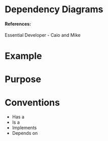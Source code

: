 # Dependency Diagrams
#### References:
Essential Developer - Caio and Mike

# Example

# Purpose

# Conventions
- Has a
- Is a
- Implements
- Depends on
